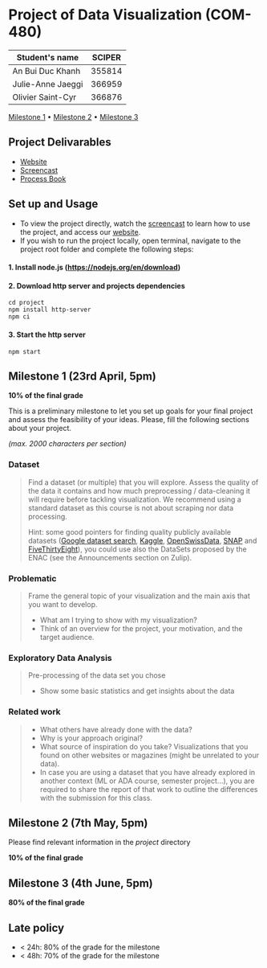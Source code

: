 # Project of Data Visualization (COM-480)

| Student's name | SCIPER |
| -------------- | ------ |
|An Bui Duc Khanh |355814|
|Julie-Anne Jaeggi |366959|
|Olivier Saint-Cyr |366876|

[Milestone 1](https://github.com/com-480-data-visualization/project-2023-viz-ex/tree/master/ms1) • [Milestone 2](#milestone-2) • [Milestone 3](#milestone-3)

## Project Delivarables
- [Website](https://com-480-data-visualization.github.io/project-2023-viz-ex/)
- [Screencast](https://drive.google.com/file/d/1iUBLydUu2eR-k3wHTvNJh2Zt70JyUjC9/view?usp=sharing)
- [Process Book](https://github.com/com-480-data-visualization/project-2023-viz-ex/blob/master/Viz-ex-Process-book.pdf)
## Set up and Usage
- To view the project directly, watch the [screencast](https://drive.google.com/file/d/1iUBLydUu2eR-k3wHTvNJh2Zt70JyUjC9/view?usp=sharing) to learn how to use the project, and access our [website](https://com-480-data-visualization.github.io/project-2023-viz-ex/).
- If you wish to run the project locally, open terminal, navigate to the project root folder and complete the following steps:

#### 1. Install node.js (https://nodejs.org/en/download)
#### 2. Download http server and projects dependencies
```
cd project
npm install http-server
npm ci
```
#### 3. Start the http server
```
npm start
```

## Milestone 1 (23rd April, 5pm)

**10% of the final grade**

This is a preliminary milestone to let you set up goals for your final project and assess the feasibility of your ideas.
Please, fill the following sections about your project.

*(max. 2000 characters per section)*

### Dataset

> Find a dataset (or multiple) that you will explore. Assess the quality of the data it contains and how much preprocessing / data-cleaning it will require before tackling visualization. We recommend using a standard dataset as this course is not about scraping nor data processing.
>
> Hint: some good pointers for finding quality publicly available datasets ([Google dataset search](https://datasetsearch.research.google.com/), [Kaggle](https://www.kaggle.com/datasets), [OpenSwissData](https://opendata.swiss/en/), [SNAP](https://snap.stanford.edu/data/) and [FiveThirtyEight](https://data.fivethirtyeight.com/)), you could use also the DataSets proposed by the ENAC (see the Announcements section on Zulip).

### Problematic

> Frame the general topic of your visualization and the main axis that you want to develop.
> - What am I trying to show with my visualization?
> - Think of an overview for the project, your motivation, and the target audience.

### Exploratory Data Analysis

> Pre-processing of the data set you chose
> - Show some basic statistics and get insights about the data

### Related work


> - What others have already done with the data?
> - Why is your approach original?
> - What source of inspiration do you take? Visualizations that you found on other websites or magazines (might be unrelated to your data).
> - In case you are using a dataset that you have already explored in another context (ML or ADA course, semester project...), you are required to share the report of that work to outline the differences with the submission for this class.

## Milestone 2 (7th May, 5pm)

Please find relevant information in the *project* directory

**10% of the final grade**

## Milestone 3 (4th June, 5pm)

**80% of the final grade**


## Late policy

- < 24h: 80% of the grade for the milestone
- < 48h: 70% of the grade for the milestone

